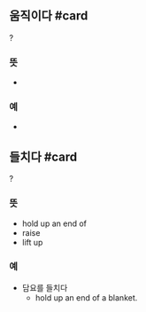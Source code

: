 ## 움직이다 #card
?
### 뜻
-
### 예
-

## 들치다 #card
?
### 뜻
- hold up an end of
- raise
- lift up
### 예
- 담요를 들치다
	- hold up an end of a blanket.